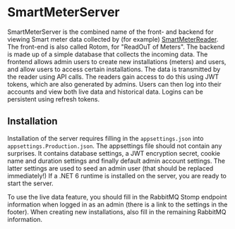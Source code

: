 # SmartMeterServer
SmartMeterServer is the combined name of the front- and backend for viewing Smart meter data collected by (for example) [SmartMeterReader](https://github.com/bruiken/SmartMeterReader). The front-end is also called Rotom, for "ReadOuT of Meters". The backend is made up of a simple database that collects the incoming data. The frontend allows admin users to create new installations (meters) and users, and allow users to access certain installations. The data is transmitted by the reader using API calls. The readers gain access to do this using JWT tokens, which are also generated by admins. Users can then log into their accounts and view both live data and historical data. Logins can be persistent using refresh tokens.

## Installation
Installation of the server requires filling in the `appsettings.json` into `appsettings.Production.json`. The appsettings file should not contain any surprises. It contains database settings, a JWT encryption secret, cookie name and duration settings and finally default admin account settings. The latter settings are used to seed an admin user (that should be replaced immediately!) If a .NET 6 runtime is installed on the server, you are ready to start the server. 

To use the live data feature, you should fill in the RabbitMQ Stomp endpoint information when logged in as an admin (there is a link to the settings in the footer). When creating new installations, also fill in the remaining RabbitMQ information.
